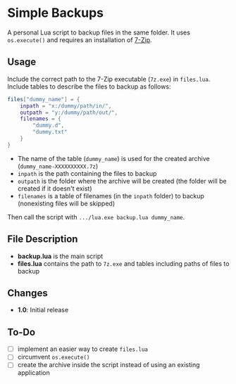 # Simple Backups
A personal Lua script to backup files in the same folder. It uses `os.execute()` and requires an installation of [7-Zip](http://www.7-zip.org/).

## Usage
Include the correct path to the 7-Zip executable (`7z.exe`) in `files.lua`. Include tables to describe the files to backup as follows:

```lua
files["dummy_name"] = {
	inpath = "x:/dummy/path/in/",
	outpath = "y:/dummy/path/out/",
	filenames = {
		"dummy.d",
		"dummy.txt"
	}
}
```

- The name of the table (`dummy_name`) is used for the created archive (`dummy_name-XXXXXXXXXX.7z`)
- `inpath` is the path containing the files to backup
- `outpath` is the folder where the archive will be created (the folder will be created if it doesn't exist)
- `filenames` is a table of filenames (in the `inpath` folder) to backup (nonexisting files will be skipped)

Then call the script with `.../lua.exe backup.lua dummy_name`.

## File Description
- **backup.lua** is the main script
- **files.lua** contains the path to `7z.exe` and tables including paths of files to backup

## Changes
- **1.0**: Initial release

## To-Do
- [ ] implement an easier way to create `files.lua`
- [ ] circumvent `os.execute()`
- [ ] create the archive inside the script instead of using an existing application